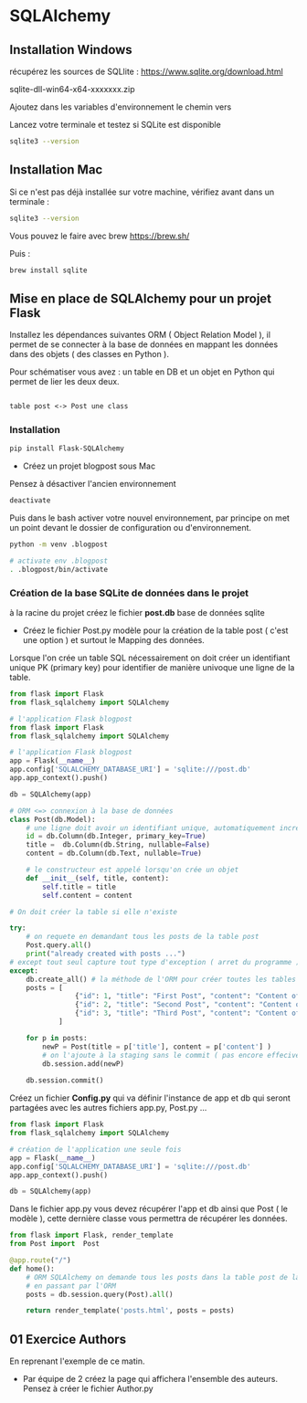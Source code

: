 # SQLAlchemy

## Installation Windows

récupérez les sources de SQLlite : https://www.sqlite.org/download.html

sqlite-dll-win64-x64-xxxxxxx.zip

Ajoutez dans les variables d'environnement le chemin vers 

Lancez votre terminale et testez si SQLite est disponible 

```bash
sqlite3 --version
```

## Installation Mac

Si ce n'est pas déjà installée sur votre machine, vérifiez avant dans un terminale :

```bash
sqlite3 --version
```

Vous pouvez le faire avec brew https://brew.sh/

Puis :

```bash
brew install sqlite
```

## Mise en place de SQLAlchemy pour un projet Flask

Installez les dépendances suivantes ORM ( Object Relation Model ), il permet de se connecter à la base de données en mappant les données dans des objets ( des classes en Python ).

Pour schématiser vous avez : un table en DB et un objet en Python qui permet de lier les deux deux.

```txt

table post <-> Post une class

```

### Installation

```bash
pip install Flask-SQLAlchemy
```

- Créez un projet blogpost sous Mac

Pensez à désactiver l'ancien environnement 

```bash
deactivate
```

Puis dans le bash activer votre nouvel environnement, par principe on met un point devant le dossier de configuration ou d'environnement. 


```bash
python -m venv .blogpost

# activate env .blogpost
. .blogpost/bin/activate
```

### Création de la base SQLite de données dans le projet 

à la racine du projet créez le fichier **post.db** base de données sqlite


- Créez le fichier Post.py modèle pour la création de la table post ( c'est une option ) et surtout le Mapping des données.

Lorsque l'on crée un table SQL nécessairement on doit créer un identifiant unique PK (primary key) pour identifier de manière univoque une ligne de la table. 

```python
from flask import Flask 
from flask_sqlalchemy import SQLAlchemy

# l'application Flask blogpost
from flask import Flask 
from flask_sqlalchemy import SQLAlchemy

# l'application Flask blogpost
app = Flask(__name__)
app.config['SQLALCHEMY_DATABASE_URI'] = 'sqlite:///post.db'
app.app_context().push()

db = SQLAlchemy(app)

# ORM <=> connexion à la base de données
class Post(db.Model):
    # une ligne doit avoir un identifiant unique, automatiquement incrémentée
    id = db.Column(db.Integer, primary_key=True)
    title =  db.Column(db.String, nullable=False)
    content = db.Column(db.Text, nullable=True)

    # le constructeur est appelé lorsqu'on crée un objet
    def __init__(self, title, content):
        self.title = title
        self.content = content

# On doit créer la table si elle n'existe 

try:
    # on requete en demandant tous les posts de la table post
    Post.query.all()
    print("already created with posts ...")
# except tout seul capture tout type d'exception ( arret du programme )
except:
    db.create_all() # la méthode de l'ORM pour créer toutes les tables
    posts = [
                {"id": 1, "title": "First Post", "content": "Content of the first post"},
                {"id": 2, "title": "Second Post", "content": "Content of the second post"},
                {"id": 3, "title": "Third Post", "content": "Content of the third post"},
            ]

    for p in posts:
        newP = Post(title = p['title'], content = p['content'] )
        # on l'ajoute à la staging sans le commit ( pas encore effecivement créer )
        db.session.add(newP)
    
    db.session.commit()
```

Créez un fichier **Config.py** qui va définir l'instance de app et db qui seront partagées avec les autres fichiers app.py, Post.py ...

```python
from flask import Flask 
from flask_sqlalchemy import SQLAlchemy

# création de l'application une seule fois
app = Flask(__name__)
app.config['SQLALCHEMY_DATABASE_URI'] = 'sqlite:///post.db'
app.app_context().push()

db = SQLAlchemy(app)
```

Dans le fichier app.py vous devez récupérer l'app et db ainsi que Post ( le modèle ), cette dernière classe vous permettra de récupérer les données.

```python
from flask import Flask, render_template
from Post import  Post

@app.route("/")
def home():
    # ORM SQLAlchemy on demande tous les posts dans la table post de la base de données
    # en passant par l'ORM
    posts = db.session.query(Post).all()

    return render_template('posts.html', posts = posts)

```

## 01 Exercice Authors

En reprenant l'exemple de ce matin.

- Par équipe de 2 créez la page qui affichera l'ensemble des auteurs. Pensez à créer le fichier Author.py